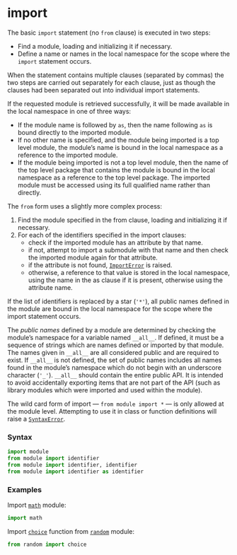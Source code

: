# import

The basic `import` statement (no `from` clause) is executed in two steps:
- Find a module, loading and initializing it if necessary.
- Define a name or names in the local namespace for the scope where the `import` statement occurs.

When the statement contains multiple clauses (separated by commas) the two steps are carried out separately for each clause, just as though the clauses had been separated out into individual import statements.

If the requested module is retrieved successfully, it will be made available in the local namespace in one of three ways:
- If the module name is followed by `as`, then the name following `as` is bound directly to the imported module.
- If no other name is specified, and the module being imported is a top level module, the module’s name is bound in the local namespace as a reference to the imported module.
- If the module being imported is not a top level module, then the name of the top level package that contains the module is bound in the local namespace as a reference to the top level package. The imported module must be accessed using its full qualified name rather than directly.

The `from` form uses a slightly more complex process:

1. Find the module specified in the from clause, loading and initializing it if necessary.
2. For each of the identifiers specified in the import clauses:
    - check if the imported module has an attribute by that name.
    - if not, attempt to import a submodule with that name and then check the imported module again for that attribute.
    - if the attribute is not found, [`ImportError`](/exceptions/ImportError.md) is raised.
    - otherwise, a reference to that value is stored in the local namespace, using the name in the as clause if it is present, otherwise using the attribute name.

If the list of identifiers is replaced by a star (`'*'`), all public names defined in the module are bound in the local namespace for the scope where the import statement occurs.

The *public names* defined by a module are determined by checking the module’s namespace for a variable named `__all__`. If defined, it must be a sequence of strings which are names defined or imported by that module. The names given in `__all__` are all considered public and are required to exist. If `__all__` is not defined, the set of public names includes all names found in the module’s namespace which do not begin with an underscore character (`'_'`). `__all__` should contain the entire public API. It is intended to avoid accidentally exporting items that are not part of the API (such as library modules which were imported and used within the module).

The wild card form of import — `from module import *` — is only allowed at the module level. Attempting to use it in class or function definitions will raise a [`SyntaxError`](/exceptions/SyntaxError.md).

### Syntax

```python
import module
from module import identifier
from module import identifier, identifier
from module import identifier as identifier
```

### Examples

Import [`math`](/modules/math/) module:

```python
import math
```

Import [`choice`](/modules/random/choice.md) function from [`random`](/modules/random/) module:

```python
from random import choice
```